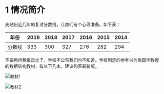 # 1 情况简介
先贴出近几年的复试分数线，让你们有个心理准备。如下表：   
 
| 年份 | 2019 | 2018 | 2017 | 2016 | 2015 | 2014 |
| --- | --- | --- | --- | --- | --- | --- |
| 分数线 | 333 | 300 | 327 | 276 | 282 | 294 |

不要再问我报录比了，学校不公布我们也不知道。学校制定的参考书为耿国华教授的数据结构教材，有以下几本，建议购买最新版。

![教材1](https://github.com/luohua96/luohua96.github.io/blob/master/images/%E6%95%B0%E6%8D%AE%E7%BB%93%E6%9E%84%E6%95%99%E6%9D%901.png)

![教材2](https://github.com/luohua96/luohua96.github.io/blob/master/images/%E6%95%B0%E6%8D%AE%E7%BB%93%E6%9E%84%E6%95%99%E6%9D%902.png)